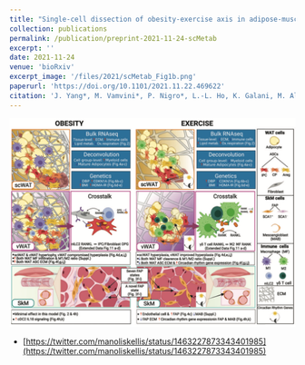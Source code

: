 ```yaml
---
title: "Single-cell dissection of obesity-exercise axis in adipose-muscle tissues"
collection: publications
permalink: /publication/preprint-2021-11-24-scMetab
excerpt: ''
date: 2021-11-24
venue: 'bioRxiv'
excerpt_image: '/files/2021/scMetab_Fig1b.png'
paperurl: 'https://doi.org/10.1101/2021.11.22.469622'
citation: 'J. Yang*, M. Vamvini*, P. Nigro*, L.-L. Ho, K. Galani, M. Alvarez, Y. Tanigawa, M. Laakso, L. Agudelo, P. Pajukanta, R. Middelbeek, K. Grove, L. Goodyear, M. Kellis, Single-cell dissection of obesity-exercise axis in adipose-muscle tissues. bioRxiv 2021.11.22.469622 (2021).'
---
```


![Study design](/files/2021/scMetab_Fig1b.png)

- [https://twitter.com/manoliskellis/status/1463227873343401985](https://twitter.com/manoliskellis/status/1463227873343401985)
